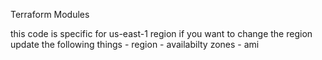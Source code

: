 Terraform Modules

this code is specific for us-east-1 region 
if you want to change the region update the following things
    - region
    - availabilty zones
    - ami